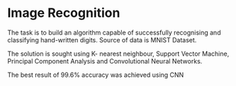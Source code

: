# Image Recognition

The task is to build an algorithm capable of successfully recognising and classifying hand-written digits. Source of data is MNIST Dataset. 

The solution is sought using K- nearest neighbour, Support Vector Machine, Principal Component Analysis and Convolutional Neural Networks.

The best result of 99.6% accuracy was achieved using CNN 
